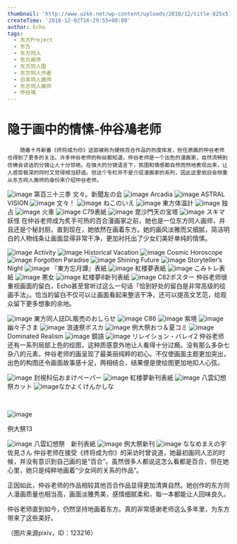```yaml
---
thumbnail: 'http://www.uzkk.net/wp-content/uploads/2018/12/title-825x510.jpg'
createTime: '2018-12-02T16:29:55+00:00'
author: Echo
tags:
  - 东方Project
  - 东方
  - 东方同人
  - 东方画师
  - 东方同人图
  - 东方同人作者
  - 日本同人画师
  - 东方同人画师
  - 仲谷鳰
---
```


# 隐于画中的情愫-仲谷鳰老师

		随着十月新番《终将成为你》这部被称为硬核百合作品的热度挥发，担任原画的仲谷老师也得到了更多的关注。许多仲谷老师的粉丝都知道，仲谷老师是一个出色的漫画家，自然流畅到仿佛会说话的分镜让人十分惊艳。在强大的分镜语言下，氛围和情感都自然而然地表现出来，让人感受极深的同时又觉得相当舒适。但这个专栏并不是介绍漫画家的系列，因此这里依旧会侧重从东方同人画师的身份来介绍仲谷老师。

![image](http://www.uzkk.net/wp-content/uploads/2018/12/71559253_p0.jpg)
第百三十三季 文々。新聞友の会
![image](http://www.uzkk.net/wp-content/uploads/2018/12/27367823_p0.jpg)
Arcadia
![image](http://www.uzkk.net/wp-content/uploads/2018/12/23900405_p0.jpg)
ASTRAL VISION
![image](http://www.uzkk.net/wp-content/uploads/2018/12/25309878_p0.jpg)
文々！
![image](http://www.uzkk.net/wp-content/uploads/2018/12/27252228_p0.jpg)
ねこのいえ
![image](http://www.uzkk.net/wp-content/uploads/2018/12/12677682_p0.jpg)
東方体温計
![image](http://www.uzkk.net/wp-content/uploads/2018/12/20359847_p0.jpg)
独占
![image](http://www.uzkk.net/wp-content/uploads/2018/12/11502846_p0.jpg)
火車
![image](http://www.uzkk.net/wp-content/uploads/2018/12/14981336_p0.jpg)
C79表紙
![image](http://www.uzkk.net/wp-content/uploads/2018/12/15065009_p0.jpg)
毘沙門天の宝塔
![image](http://www.uzkk.net/wp-content/uploads/2018/12/9058612_p0.jpg)
スキマ妖怪
在仲谷老师成为炙手可热的百合漫画家之前，她也是一位东方同人画师，并且还是个秘封厨。直到现在，她依然在画着东方。她的画风淡雅而又细腻，简洁明白的人物线条让画面显得非常干净，更加衬托出了少女们美好单纯的情愫。

![image](http://www.uzkk.net/wp-content/uploads/2018/12/32281464_p0.jpg)
Activity
![image](http://www.uzkk.net/wp-content/uploads/2018/12/40410155_p0.jpg)
Historical Vacation
![image](http://www.uzkk.net/wp-content/uploads/2018/12/47680474_p0.jpg)
Cosmic Horoscope
![image](http://www.uzkk.net/wp-content/uploads/2018/12/54056648_p0.jpg)
Forgotten Paradise
![image](http://www.uzkk.net/wp-content/uploads/2018/12/56624394_p0.jpg)
Shining Future
![image](http://www.uzkk.net/wp-content/uploads/2018/12/69822364_p0.jpg)
Storyteller’s Night
![image](http://www.uzkk.net/wp-content/uploads/2018/12/13607308_p0.jpg)
『東方忘月譚』表紙
![image](http://www.uzkk.net/wp-content/uploads/2018/12/13211299_p0-1024x717.jpg)
紅楼夢表紙
![image](http://www.uzkk.net/wp-content/uploads/2018/12/21004661_p0-1024x716.jpg)
こみトレ表紙
![image](http://www.uzkk.net/wp-content/uploads/2018/12/36221398_p0-1024x655.jpg)
悪女
![image](http://www.uzkk.net/wp-content/uploads/2018/12/30166419_p0.png)
紅楼夢8新刊表紙
![image](http://www.uzkk.net/wp-content/uploads/2018/12/29118318_p0.png)
C82ポスター
仲谷老师很重视画面的留白，Echo甚至曾听过这么一句话「恰到好处的留白是非常高级的绘画手法」。恰当的留白不仅可以让画面看起来整洁干净，还可以提高文艺范，给观众留下更多想象的余地。

![image](http://www.uzkk.net/wp-content/uploads/2018/12/62412043_p0.png)
東方同人誌DL販売のおしらせ
![image](http://www.uzkk.net/wp-content/uploads/2018/12/45207159_p0.jpg)
C86
![image](http://www.uzkk.net/wp-content/uploads/2018/12/9097644_p0-717x1024.jpg)
紫境
![image](http://www.uzkk.net/wp-content/uploads/2018/12/8171765_p0-878x1024.png)
幽々子さま
![image](http://www.uzkk.net/wp-content/uploads/2018/12/19832968_p0-658x1024.jpg)
浪速祭ポスカ
![image](http://www.uzkk.net/wp-content/uploads/2018/12/36095520_p0.jpg)
例大祭おつ＆夏コミ
![image](http://www.uzkk.net/wp-content/uploads/2018/12/62637312_p0.jpg)
Dominated Realism
![image](http://www.uzkk.net/wp-content/uploads/2018/12/51675597_p0.png)
鏡語
![image](http://www.uzkk.net/wp-content/uploads/2018/12/47691386_p0-1024x512.jpg)
リレイション・バレイ2
仲谷老师还有一系列局部上色的绘图，这种质感意外地让人看得十分过瘾。没有那么多杂七杂八的元素，仲谷老师的画呈现了最美丽纯粹的初心。不仅使画面主题更加突出，出色的构图还令画面故事感十足，两相结合，结果便是使绘图更加地扣人心弦。

![image](http://www.uzkk.net/wp-content/uploads/2018/12/23845853_p0.jpg)
封視科伝おまけペーパー
![image](http://www.uzkk.net/wp-content/uploads/2018/12/22133457_p0-1024x717.jpg)
紅楼夢新刊表紙
![image](http://www.uzkk.net/wp-content/uploads/2018/12/23239147_p0.jpg)
八雲幻想祭カット
![image](http://www.uzkk.net/wp-content/uploads/2018/12/16460048_p0-1024x724.jpg)なかよくけんかしな

 

![image](http://www.uzkk.net/wp-content/uploads/2018/12/56729429_p0.jpg) 

例大祭13

![image](http://www.uzkk.net/wp-content/uploads/2018/12/24824636_p0.png)
八雲幻想祭　新刊表紙
![image](http://www.uzkk.net/wp-content/uploads/2018/12/35749812_p0.jpg)
例大祭新刊
![image](http://www.uzkk.net/wp-content/uploads/2018/12/54125836_p0-1024x559.jpg)
ななめまえの宇佐見さん
仲谷老师在接受《终将成为你》的采访时曾说道，她最初画同人志的时候，并没有意识到自己画的是“百合”。虽然很多人都说这怎么看都是百合，但在她心里，她只是纯粹地画着“少女间的关系的作品”。

正因如此，仲谷老师的作品相较其他百合作品显得更加清爽自然。她创作的东方同人漫画质量也相当高，画面淡雅秀美，感情细腻柔和，每一本都能让人回味良久。

仲谷老师直到如今，仍然坚持地画着东方。真的非常感谢老师这么多年里，为东方带来了这些美好。

（图片来源pixiv，ID：123216）

